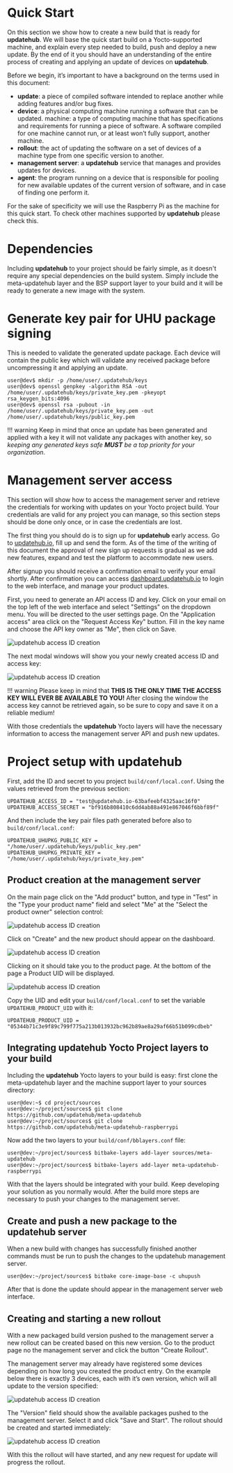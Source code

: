 # Quick Start

On this section we show how to create a new build that is ready for
**updatehub**. We will base the quick start build on a Yocto-supported machine,
and explain every step needed to build, push and deploy a new update. By the end
of it you should have an understanding of the entire process of creating and
applying an update of devices on **updatehub**.

Before we begin, it’s important to have a background on the terms used in this
document:

- **update**: a piece of compiled software intended to replace another while
  adding features and/or bug fixes.
- **device**: a physical computing machine running a software that can be
  updated.  machine: a type of computing machine that has specifications and
  requirements for running a piece of software. A software compiled for one
  machine cannot run, or at least won’t fully support, another machine.
- **rollout**: the act of updating the software on a set of devices of a machine
  type from one specific version to another.
- **management server**: a **updatehub** service that manages and provides
  updates for devices.
- **agent**: the program running on a device that is responsible for pooling for
  new available updates of the current version of software, and in case of
  finding one perform it.

For the sake of specificity we will use the Raspberry Pi as the machine for this
quick start. To check other machines supported by **updatehub** please check this.

# Dependencies

Including **updatehub** to your project should be fairly simple, as it doesn't
require any special dependencies on the build system. Simply include the
meta-updatehub layer and the BSP support layer to your build and it will be
ready to generate a new image with the system.

# Generate key pair for UHU package signing

This is needed to validate the generated update package. Each device will contain
the public key which will validate any received package before uncompressing it
and applying an update.

```
user@dev$ mkdir -p /home/user/.updatehub/keys
user@dev$ openssl genpkey -algorithm RSA -out /home/user/.updatehub/keys/private_key.pem -pkeyopt rsa_keygen_bits:4096
user@dev$ openssl rsa -pubout -in /home/user/.updatehub/keys/private_key.pem -out /home/user/.updatehub/keys/public_key.pem
```

!!! warning
    Keep in mind that once an update has been generated and applied with a key
    it will not validate any packages with another key, so *keeping any
    generated keys safe **MUST** be a top priority for your organization*.

# Management server access

This section will show how to access the management server and retrieve the
credentials for working with updates on your Yocto project build. Your
credentials are valid for any project you can manage, so this section steps
should be done only once, or in case the credentials are lost.

The first thing you should do is to sign up for **updatehub** early access. Go
to [updatehub.io](https://updatehub.io), fill up and send the form. As of the
time of the writing of this document the approval of new sign up requests is
gradual as we add new features, expand and test the platform to accommodate new
users.

After signup you should receive a confirmation email to verify your email
shortly. After confirmation you can access
[dashboard.updatehub.io](https://dashboard.updatehub.io) to login to the web
interface, and manage your product updates.

First, you need to generate an API access ID and key. Click on your email on the
top left of the web interface and select "Settings" on the dropdown menu. You
will be directed to the user settings page. On the "Application access" area
click on the "Request Access Key" button. Fill in the key name and choose the
API key owner as "Me", then click on Save.

![updatehub access ID creation](img/quickstart/access-id-creation.png)

The next modal windows will show you your newly created access ID and access
key:

![updatehub access ID creation](img/quickstart/created-access-id.png)

!!! warning
    Please keep in mind that **THIS IS THE ONLY TIME THE ACCESS KEY WILL EVER BE
    AVAILABLE TO YOU!** After closing the window the access key cannot be
    retrieved again, so be sure to copy and save it on a reliable medium!

With those credentials the **updatehub** Yocto layers will have the necessary
information to access the management server API and push new updates.

# Project setup with updatehub

First, add the ID and secret to you project `build/conf/local.conf`. Using the values
retrieved from the previous section:

```
UPDATEHUB_ACCESS_ID = "test@updatehub.io-63bafeebf4325aac16f0"
UPDATEHUB_ACCESS_SECRET = "bf916b808410c6dd4ab88a491e867046f6bbf89f"
```

And then include the key pair files path generated before also to
`build/conf/local.conf`:

```
UPDATEHUB_UHUPKG_PUBLIC_KEY = "/home/user/.updatehub/keys/public_key.pem"
UPDATEHUB_UHUPKG_PRIVATE_KEY = "/home/user/.updatehub/keys/private_key.pem"
```

## Product creation at the management server

On the main page click on the "Add product" button, and type in "Test" in the
"Type your product name" field and select "Me" at the "Select the product owner"
selection control:

![updatehub access ID creation](img/quickstart/product-creation.png)

Click on "Create" and the new product should appear on the dashboard.

![updatehub access ID creation](img/quickstart/created-product.png)

Clicking on it should take you to the product page. At the bottom of the page a
Product UID will be displayed.

![updatehub access ID creation](img/quickstart/product-uid.png)

Copy the UID and edit your `build/conf/local.conf` to set the variable
`UPDATEHUB_PRODUCT_UID` with it:

```
UPDATEHUB_PRODUCT_UID = "05344b71c3e9f89c799f775a213b013932bc962b89ae8a29af66b51b099cdbeb"
```

## Integrating updatehub Yocto Project layers to your build

Including the **updatehub** Yocto layers to your build is easy: first clone the
meta-updatehub layer and the machine support layer to your sources directory:

```
user@dev:~$ cd project/sources
user@dev:~/project/sources$ git clone https://github.com/updatehub/meta-updatehub
user@dev:~/project/sources$ git clone https://github.com/updatehub/meta-updatehub-raspberrypi
```

Now add the two layers to your `build/conf/bblayers.conf` file:

```
user@dev:~/project/sources$ bitbake-layers add-layer sources/meta-updatehub
user@dev:~/project/sources$ bitbake-layers add-layer meta-updatehub-raspberrypi
```

With that the layers should be integrated with your build. Keep developing your
solution as you normally would. After the build more steps are necessary to push
your changes to the management server.

## Create and push a new package to the updatehub server

When a new build with changes has successfully finished another commands must be
run to push the changes to the updatehub management server.

```
user@dev:~/project/sources$ bitbake core-image-base -c uhupush
```

After that is done the update should appear in the management server web
interface.

## Creating and starting a new rollout

With a new packaged build version pushed to the management server a new rollout
can be created based on this new version. Go to the product page no the
management server and click the button "Create Rollout".

The management server may already have registered some devices depending on how
long you created the product entry. On the example below there is exactly 3
devices, each with it’s own version, which will all update to the version
specified:

![updatehub access ID creation](img/quickstart/rollout-creation.png)

The "Version" field should show the available packages pushed to the management
server. Select it and click "Save and Start". The rollout should be created and
started immediately:

![updatehub access ID creation](img/quickstart/rollout-status.png)

With this the rollout will have started, and any new request for update will
progress the rollout.
